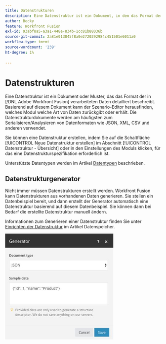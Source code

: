 ```yaml
---
title: Datenstrukturen
description: Eine Datenstruktur ist ein Dokument, in dem das Format der an Adobe Workfront Fusion zu übertragenden Daten detailliert beschrieben wird. Basierend auf diesem Dokument kann der Szenario-Editor herausfinden, welches Modul welche Art von Daten zurückgibt oder erhält. Die Datenstrukturdokumente werden am häufigsten zum Serialisieren/Analysieren von Datenformaten wie JSON, XML, CSV und anderen verwendet.
author: Becky
feature: Workfront Fusion
exl-id: 93abf8a5-a3a1-448e-834b-1cc81b88036b
source-git-commit: 2a81e013845f8a0e2720292984c451501e6011a0
workflow-type: tm+mt
source-wordcount: '239'
ht-degree: 1%

---
```


# Datenstrukturen

Eine Datenstruktur ist ein Dokument oder Muster, das das Format der in [!DNL Adobe Workfront Fusion] verarbeiteten Daten detailliert beschreibt. Basierend auf diesem Dokument kann der Szenario-Editor herausfinden, welches Modul welche Art von Daten zurückgibt oder erhält. Die Datenstrukturdokumente werden am häufigsten zum Serialisieren/Analysieren von Datenformaten wie JSON, XML, CSV und anderen verwendet.

Sie können eine Datenstruktur erstellen, indem Sie auf die Schaltfläche [!UICONTROL Neue Datenstruktur erstellen] im Abschnitt [!UICONTROL Datenstruktur - Übersicht] oder in den Einstellungen des Moduls klicken, für das eine Datenstrukturspezifikation erforderlich ist.

Unterstützte Datentypen werden im Artikel [Datentypen](/help/workfront-fusion/references/mapping-panel/data-types/item-data-types.md) beschrieben.


## Datenstrukturgenerator

Nicht immer müssen Datenstrukturen erstellt werden. Workfront Fusion kann Datenstrukturen aus vorhandenen Daten generieren. Sie stellen ein Datenbeispiel bereit, und dann erstellt der Generator automatisch eine Datenstruktur basierend auf diesem Datenbeispiel. Sie können dann bei Bedarf die erstellte Datenstruktur manuell ändern.

Informationen zum Generieren einer Datenstruktur finden Sie unter [Einrichten der Datenstruktur](/help/workfront-fusion/create-scenarios/map-data/data-stores.md#set-up-the-data-structure) im Artikel Datenspeicher.

![Datenstruktur-Generator](assets/data-structure-generator-350x341.jpg)
